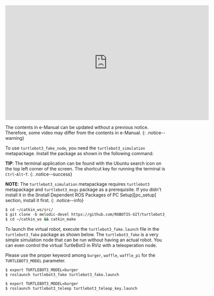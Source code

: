 
<iframe width="640" height="360" src="https://www.youtube.com/embed/iHXZSLBJHMg" frameborder="0" allowfullscreen></iframe>

The contents in e-Manual can be updated without a previous notice. Therefore, some video may differ from the contents in e-Manual.
{: .notice--warning}

To use `turtlebot3_fake_node`, you need the `turtlebot3_simulation` metapackage. Install the package as shown in the following command.

**TIP**: The terminal application can be found with the Ubuntu search icon on the top left corner of the screen. The shortcut key for running the terminal is `Ctrl`-`Alt`-`T`.
{: .notice--success}

**NOTE**: The `turtlebot3_simulation` metapackage requires `turtlebot3` metapackage and `turtlebot3_msgs` package as a prerequisite. If you didn't install it in the [Install Dependent ROS Packages of PC Setup][pc_setup] section, install it first.
{: .notice--info}

```bash
$ cd ~/catkin_ws/src/
$ git clone -b melodic-devel https://github.com/ROBOTIS-GIT/turtlebot3_simulations.git
$ cd ~/catkin_ws && catkin_make
```

To launch the virtual robot, execute the `turtlebot3_fake.launch` file in the `turtlebot3_fake` package as shown below. The `turtlebot3_fake` is a very simple simulation node that can be run without having an actual robot. You can even control the virtual TurtleBot3 in RViz with a teleoperation node.

Please use the proper keyword among `burger`, `waffle`, `waffle_pi` for the `TURTLEBOT3_MODEL` parameter.  

```bash
$ export TURTLEBOT3_MODEL=burger
$ roslaunch turtlebot3_fake turtlebot3_fake.launch
```

```bash
$ export TURTLEBOT3_MODEL=burger
$ roslaunch turtlebot3_teleop turtlebot3_teleop_key.launch
```
